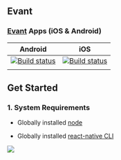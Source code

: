 ## Evant

### [Evant](https://github.com/onurcelikeng/Evant_Mobile) Apps (iOS & Android)

| Android | iOS |
| :-----: | :-: |
| [![Build status](https://build.appcenter.ms/v0.1/apps/446d131e-2d1c-4c61-837c-5207e06a4550/branches/master/badge)](https://appcenter.ms) | [![Build status](https://build.appcenter.ms/v0.1/apps/bf1aa66a-0132-48ba-9918-60f8f020a15c/branches/master/badge)](https://appcenter.ms) |
|         |     | 

## Get Started

### 1. System Requirements

* Globally installed [node](https://nodejs.org/en/)

* Globally installed [react-native CLI](https://facebook.github.io/react-native/docs/getting-started.html)

![](demo-1.gif)

